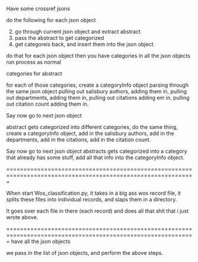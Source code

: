 Have some crossref jsons 

do the following for each json object

<!-- 1) go through current json object and extract salisbury authors, if there are no salisbury authors, not a salisbury paper, throw away -->
2) go through current json object and extract abstract
3) pass the abstract to get categorized
4) get categoreis back, and insert them into the json object

do that for each json object then you have categories in all the json objects
run process as normal


categories for abstract

for each of those categories, create a categoryInfo object
parsing through the same json object pulling out salisbury authors, adding them in, pulling out departments, adding them in, pulling out citations adding em in, pulling out citation count adding them in. 

Say now go to next json object

abstract gets categorized into different categories, do the same thing, create a categoryInfo object, add in the salisbury authors, add in the departments, add in the citations, add in the citation count. 

Say now go to next json object
abstracts gets categorized into a category that already has some stuff, add all that info into the categoryInfo object.


=============================================================================================================

When start Wos_classification.py, it takes in a big ass wos record file, it splits these files into individual records, and slaps them in a directory. 

It goes over each file in there (each record) and does all that shit that i just wrote above.

=============================================================================================================
have all the json objects

we pass in the list of json objects, and perform the above steps.


